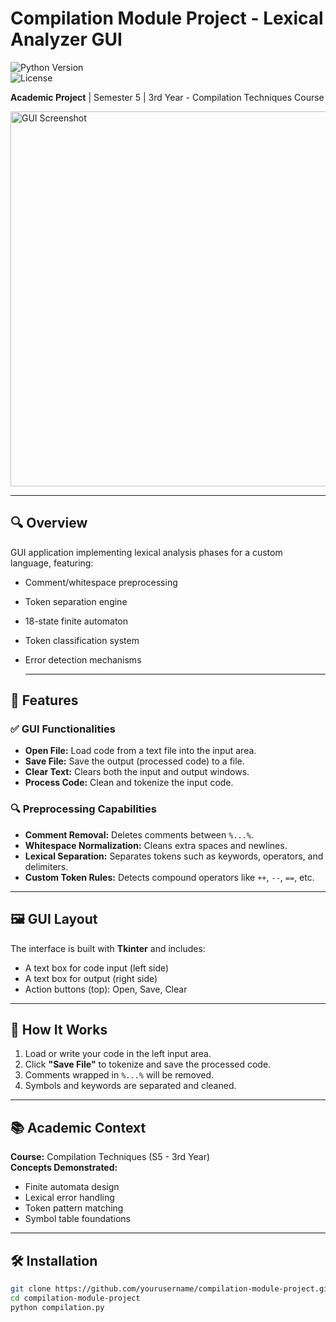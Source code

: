 # Compilation Module Project - Lexical Analyzer GUI  

![Python Version](https://img.shields.io/badge/Python-3.8%2B-blue)  
![License](https://img.shields.io/badge/License-MIT-green)  

**Academic Project** | Semester 5 | 3rd Year - Compilation Techniques Course  

<img src="https://raw.githubusercontent.com/yourusername/reponame/main/screenshot.png" width=600 alt="GUI Screenshot">  

---

## 🔍 Overview  
GUI application implementing lexical analysis phases for a custom language, featuring:  
- Comment/whitespace preprocessing  
- Token separation engine  
- 18-state finite automaton  
- Token classification system  
- Error detection mechanisms

  ---
## 🧩 Features

### ✅ GUI Functionalities
- **Open File:** Load code from a text file into the input area.
- **Save File:** Save the output (processed code) to a file.
- **Clear Text:** Clears both the input and output windows.
- **Process Code:** Clean and tokenize the input code.

### 🔍 Preprocessing Capabilities
- **Comment Removal:** Deletes comments between `%...%`.
- **Whitespace Normalization:** Cleans extra spaces and newlines.
- **Lexical Separation:** Separates tokens such as keywords, operators, and delimiters.
- **Custom Token Rules:** Detects compound operators like `++`, `--`, `==`, etc.

---

## 🖼️ GUI Layout

The interface is built with **Tkinter** and includes:
- A text box for code input (left side)
- A text box for output (right side)
- Action buttons (top): Open, Save, Clear

---

## 🧠 How It Works

1. Load or write your code in the left input area.
2. Click **"Save File"** to tokenize and save the processed code.
3. Comments wrapped in `%...%` will be removed.
4. Symbols and keywords are separated and cleaned.
   
---

## 📚 Academic Context  
**Course:** Compilation Techniques (S5 - 3rd Year)  
**Concepts Demonstrated:**  
- Finite automata design  
- Lexical error handling  
- Token pattern matching  
- Symbol table foundations  
---

## 🛠️ Installation  
```bash
git clone https://github.com/yourusername/compilation-module-project.git
cd compilation-module-project
python compilation.py
